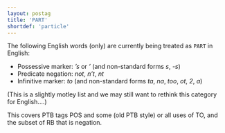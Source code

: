 ```yaml
---
layout: postag
title: 'PART'
shortdef: 'particle'
---
```


The following English words (only) are currently being treated as `PART` in English:

* Possessive marker: _’s_ or _’_ (and non-standard forms _s_, _-s_)
* Predicate negation: _not_, _n’t_, _nt_
* Infinitive marker: _to_ (and non-standard forms _ta_, _na_, _too_, _ot_, _2_, _a_)

(This is a slightly motley list and we may still want to rethink this category for English....)

This covers PTB tags POS and some (old PTB style) or all uses of TO, and the subset of RB that is negation.
<!-- Interlanguage links updated Út zář 29 18:40:46 CEST 2020 -->
